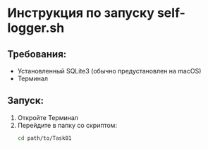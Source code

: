 # Инструкция по запуску self-logger.sh

## Требования:
- Установленный SQLite3 (обычно предустановлен на macOS)
- Терминал

## Запуск:
1. Откройте Терминал
2. Перейдите в папку со скриптом:
   ```bash
   cd path/to/Task01
